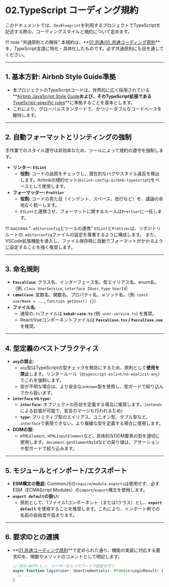 # 02.TypeScript コーディング規約

このドキュメントでは、`DevBlueprint`を利用するプロジェクトでTypeScriptを記述する際の、コーディングスタイルと規約について定めます。

!!! note "共通原則との関係"
    本規約は、**[01.共通/01_共通コーディング原則](../../01_共通規則/01_共通コーディング原則.md)**を、TypeScript言語に特化・具体化したものです。必ず共通原則にも目を通してください。

---

## 1. 基本方針: Airbnb Style Guide準拠

*   本プロジェクトのTypeScriptコードは、世界的に広く採用されている**[Airbnb JavaScript Style Guide](https://github.com/airbnb/javascript)**および、そのTypeScript拡張である**[TypeScript-specific rules](https://github.com/airbnb/javascript/tree/master/typescript)**に準拠することを基本とします。
*   これにより、グローバルスタンダードで、かつリーダブルなコードベースを維持します。

---

## 2. 自動フォーマットとリンティングの強制

手作業でのスタイル遵守は非効率なため、ツールによって規約の遵守を強制します。

*   **リンター: `ESLint`**
    *   **役割:** コードの品質をチェックし、潜在的なバグやスタイル違反を検出します。Airbnbの規約セット(`eslint-config-airbnb-typescript`)をベースとして使用します。
*   **フォーマッター: `Prettier`**
    *   **役割:** コードの見た目（インデント、スペース、改行など）を、議論の余地なく統一します。
    *   `ESLint`と連携させ、フォーマットに関するルールは`Prettier`に一任します。

!!! success "`.editorconfig`とツールの連携"
    `ESLint`と`Prettier`は、リポジトリルートの`.editorconfig`ファイルの設定を尊重するように構成します。
    また、VSCode拡張機能を導入し、ファイル保存時に自動でフォーマットがかかるように設定することを強く推奨します。

---

## 3. 命名規則

*   **`PascalCase`**: クラス名、インターフェース名、型エイリアス名、enum名。（例: `class UserService`, `interface IUser`, `type UserId`）
*   **`camelCase`**: 変数名、関数名、プロパティ名、メソッド名。（例: `const userName = ...`, `function getUser() {}`）
*   **ファイル名**:
    *   通常の`.ts`ファイルは **`kebab-case.ts`** (例: `user-service.ts`) を推奨。
    *   React/Vueコンポーネントファイルは **`PascalCase.tsx` / `PascalCase.vue`** を推奨。

---

## 4. 型定義のベストプラクティス

*   **`any`の禁止:**
    *   `any`型はTypeScriptの型チェックを無効にするため、原則として**使用を禁止**します。リンタールール（`@typescript-eslint/no-explicit-any`）でこれを強制します。
    *   型が不明な場合は、より安全な`unknown`型を使用し、型ガードで絞り込んでから扱います。
*   **`interface` vs `type`:**
    *   **`interface`:** オブジェクトの形状を定義する場合に推奨します。（`extends`による拡張が可能で、宣言のマージも行われるため）
    *   **`type`:** プリミティブ型のエイリアス、ユニオン型、タプル型など、`interface`で表現できない、より複雑な型を定義する場合に使用します。
*   **DOMの型:**
    *   `HTMLElement`, `HTMLInputElement`など、具体的なDOM要素の型を適切に使用します。`document.getElementById`などの戻り値は、アサーションや型ガードで絞り込みます。

---

## 5. モジュールとインポート/エクスポート

*   **ESM構文の徹底:** CommonJSの`require`/`module.exports`は使用せず、必ずESM（ECMAScript Modules）の`import`/`export`構文を使用します。
*   **`export default`の扱い:**
    *   原則として、1ファイル1コンポーネント（または1クラス）とし、**`export default`** を使用することを推奨します。これにより、インポート側での名前の自由度が高まります。

---

## 6. 要求IDとの連携

*   **[01.共通コーディング原則](../../../01_共通/01_共通コーディング原則.md)**で定められた通り、機能の実装に対応する要求IDを、関数やメソッドのコメントとして明記します。

    ```typescript
    // REQ-AUTH-1.1: ユーザー名とパスワードで認証を行う
    async function login(user: UserCredentials): Promise<LoginResult> {
      // ...
    }
    ```
    